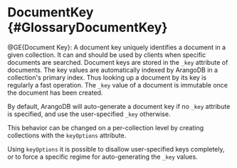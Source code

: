 DocumentKey {#GlossaryDocumentKey}
================================================

@GE{Document Key}: A document key uniquely identifies a document
in a given collection. It can and should be used by clients when
specific documents are searched.
Document keys are stored in the `_key` attribute of documents.
The key values are automatically indexed by ArangoDB in a collection's
primary index. Thus looking up a document by its key is regularly a 
fast operation. The `_key` value of a document is immutable once 
the document has been created.

By default, ArangoDB will auto-generate a document key if no `_key`
attribute is specified, and use the user-specified `_key` otherwise.

This behavior can be changed on a per-collection level by creating 
collections with the `keyOptions` attribute. 

Using `keyOptions` it is possible to disallow user-specified keys
completely, or to force a specific regime for auto-generating the
`_key` values.
